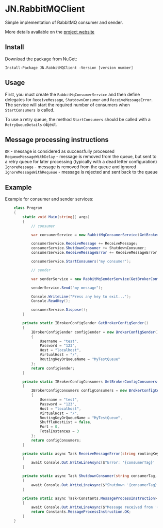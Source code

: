 # JN.RabbitMQClient
Simple implementation of RabbitMQ consumer and sender.

More details available on the [project website](https://jn-rabbitmqclient.josenovais.com/)

## Install
Download the package from NuGet:

`Install-Package JN.RabbitMQClient -Version [version number]`

## Usage
First, you must create the `RabbitMqConsumerService` and then define delegates for `ReceiveMessage`, `ShutdownConsumer` and `ReceiveMessageError`. The service will start the required number of consumers when `StartConsumers` is called. 

To use a retry queue, the method `StartConsumers` should be called with a `RetryQueueDetails` object. 

## Message processing instructions
`OK` - message is considered as successfully processed
`RequeueMessageWithDelay` - message is removed from the queue, but sent to a retry queue for later processing (typically with a dead letter configuration)
`IgnoreMessage` - message is removed from the queue and ignored
`IgnoreMessageWithRequeue` - message is rejected and sent back to the queue

## Example 

Example for consumer and sender services:

```csharp
    class Program
    {
        static void Main(string[] args)
        {
            // consumer

            var consumerService = new RabbitMqConsumerService(GetBrokerConfigConsumers());

            consumerService.ReceiveMessage += ReceiveMessage;
            consumerService.ShutdownConsumer += ShutdownConsumer;
            consumerService.ReceiveMessageError += ReceiveMessageError;

            consumerService.StartConsumers("my consumer");

            // sender

            var senderService = new RabbitMqSenderService(GetBrokerConfigSender());

            senderService.Send("my message");

            Console.WriteLine("Press any key to exit...");
            Console.ReadKey();

            consumerService.Dispose();
        }

        private static IBrokerConfigSender GetBrokerConfigSender()
        {
            IBrokerConfigSender configSender = new BrokerConfigSender()
            {
                Username = "test",
                Password = "123",
                Host = "localhost",
                VirtualHost = "/",
                RoutingKeyOrQueueName = "MyTestQueue"
            };
            return configSender;
        }

        private static IBrokerConfigConsumers GetBrokerConfigConsumers()
        {
            IBrokerConfigConsumers configConsumers = new BrokerConfigConsumers()
            {
                Username = "test",
                Password = "123",
                Host = "localhost",
                VirtualHost = "/",
                RoutingKeyOrQueueName = "MyTestQueue",
                ShuffleHostList = false,
                Port = 0,
                TotalInstances = 3
            };
            return configConsumers;
        }

        private static async Task ReceiveMessageError(string routingKeyOrQueueName, string consumerTag, string exchange, string message, string errorMessage)
        {
            await Console.Out.WriteLineAsync($"Error: '{consumerTag}' | {errorMessage}");
        }

        private static async Task ShutdownConsumer(string consumerTag, ushort errorCode, string shutdownInitiator, string errorMessage)
        {
            await Console.Out.WriteLineAsync($"Shutdown '{consumerTag}' | {errorCode} | {shutdownInitiator} | {errorMessage}");
        }

        private static async Task<Constants.MessageProcessInstruction> ReceiveMessage(string routingKeyOrQueueName, string consumerTag, long firstErrorTimestamp, string exchange, string message)
        {
            await Console.Out.WriteLineAsync($"Message received from '{consumerTag}': {message}");
            return Constants.MessageProcessInstruction.OK;
        }
    }

```
